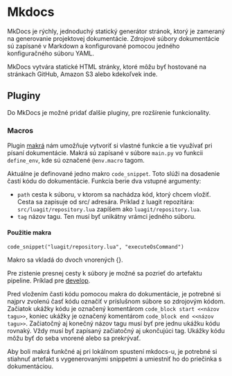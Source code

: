 # Mkdocs

MkDocs je rýchly, jednoduchý statický generátor stránok, ktorý je zameraný na generovanie projektovej dokumentácie. Zdrojové súbory dokumentácie sú zapísané v Markdown a konfigurované pomocou jedného konfiguračného súboru YAML.

MkDocs vytvára statické HTML stránky, ktoré môžu byť hostované na stránkach GitHub, Amazon S3 alebo kdekoľvek inde.

## Pluginy

Do MkDocs je možné pridať ďalšie pluginy, pre rozšírenie funkcionality.

### Macros

Plugin [makrá](https://github.com/fralau/mkdocs_macros_plugin) nám umožňuje vytvoriť si vlastné funkcie a tie využívať pri písaní dokumentácie.
Makrá sú zapísané v súbore `main.py` vo funkcii `define_env`, kde sú označené `@env.macro` tagom.

Aktuálne je definované jedno makro `code_snippet`. Toto slúži na dosadenie častí kódu do dokumentácie.
Funkcia berie dva vstupné argumenty:

- `path` cesta k súboru, v ktorom sa nachádza kód, ktorý chcem vložiť. Cesta sa zapisuje od src/ adresára.
Príklad z luagit repozitára: `src/luagit/repository.lua` zapíšem ako `luagit/repository.lua`.
- `tag` názov tagu. Ten musí byť unikátny vrámci jedného súboru.

#### Použitie makra
`code_snippet("luagit/repository.lua", "executeOsCommand")`

Makro sa vkladá do dvoch vnorených {}.

Pre zistenie presnej cesty k súbory je možné sa pozrieť do artefaktu pipeline. Príklad pre [develop](https://gitlab.com/FIIT/3DSoftVis_Remake/documentation/-/jobs/artifacts/develop/browse?job=download+snippets).

Pred vložením časti kódu pomocou makra do dokumentácie, je potrebné si najprv zvolenú časť kódu označiť v príslušnom
súbore so zdrojovým kódom. Začiatok ukážky kódu je označený komentárom `code_block start <<názov tagu>>`, koniec ukážky je označený
komentárom `code_block end <<názov tagu>>`.
Začiatočný aj konečný názov tagu musí byť pre jednu ukážku kódu rovnaký. Vždy musí byť zapísaný začiatočný aj ukončujúci tag.
Ukážky kódu môžu byť do seba vnorené alebo sa prekrývať.

Aby boli makrá funkčné aj pri lokálnom spustení mkdocs-u, je potrebné si stiahnuť artefakt s vygenerovanými snippetmi a
umiestniť ho do priečinka s dokumentáciou.

